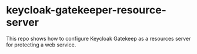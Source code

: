 # keycloak-gatekeeper-resource-server

This repo shows how to configure Keycloak Gatekeep as a resources server for protecting a web service.
